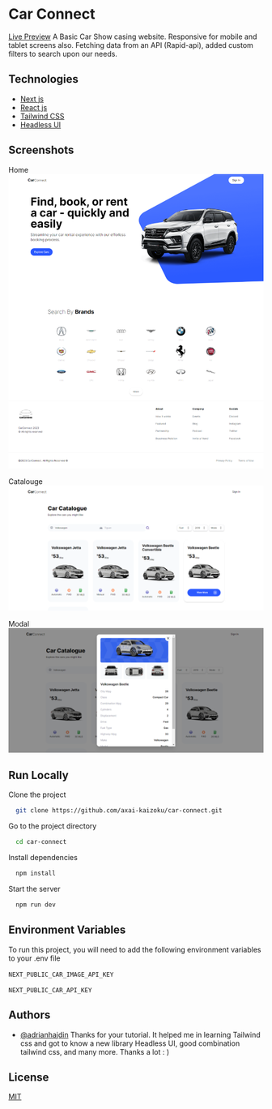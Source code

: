 # Car Connect

[Live Preview](https://blog-chef-next.vercel.app/)
A Basic Car Show casing website. Responsive for mobile and tablet screens also. Fetching data from an API (Rapid-api), added custom filters to search upon our needs.

## Technologies

- [Next js](https://nextjs.org/)
- [React js](https://react.dev)
- [Tailwind CSS](https://tailwindcss.com/)
- [Headless UI](https://headlessui.com/)

## Screenshots

Home
![Home](/car-connect-home.png)

Catalouge
![Home](/car-connect-catalouge.png)

Modal
![Home](/car-connect-modal.png)

## Run Locally

Clone the project

```bash
  git clone https://github.com/axai-kaizoku/car-connect.git
```

Go to the project directory

```bash
  cd car-connect
```

Install dependencies

```bash
  npm install
```

Start the server

```bash
  npm run dev
```

## Environment Variables

To run this project, you will need to add the following environment variables to your .env file

`NEXT_PUBLIC_CAR_IMAGE_API_KEY`

`NEXT_PUBLIC_CAR_API_KEY`

## Authors

- [@adrianhajdin](https://github.com/adrianhajdin)
  Thanks for your tutorial. It helped me in learning Tailwind css and got to know a new library Headless UI, good combination tailwind css, and many more. Thanks a lot : )

## License

[MIT](https://choosealicense.com/licenses/mit/)
